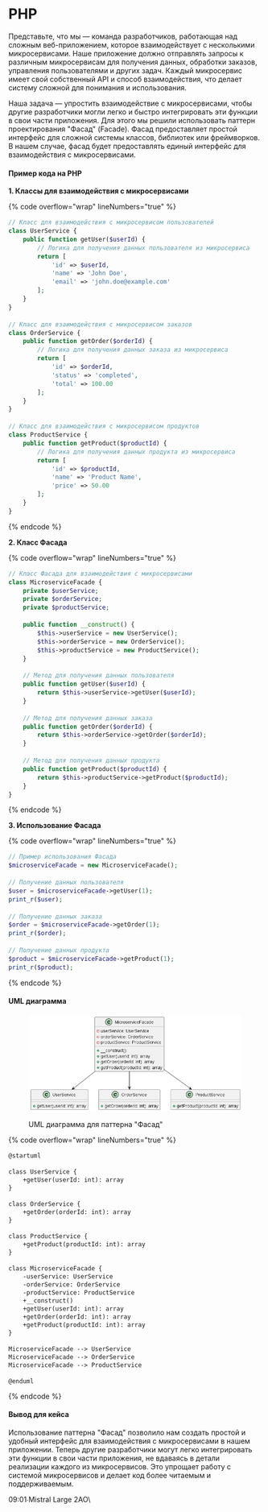 # PHP

Представьте, что мы — команда разработчиков, работающая над сложным веб-приложением, которое взаимодействует с несколькими микросервисами. Наше приложение должно отправлять запросы к различным микросервисам для получения данных, обработки заказов, управления пользователями и других задач. Каждый микросервис имеет свой собственный API и способ взаимодействия, что делает систему сложной для понимания и использования.

Наша задача — упростить взаимодействие с микросервисами, чтобы другие разработчики могли легко и быстро интегрировать эти функции в свои части приложения. Для этого мы решили использовать паттерн проектирования "Фасад" (Facade). Фасад предоставляет простой интерфейс для сложной системы классов, библиотек или фреймворков. В нашем случае, фасад будет предоставлять единый интерфейс для взаимодействия с микросервисами.

#### Пример кода на PHP

**1. Классы для взаимодействия с микросервисами**

{% code overflow="wrap" lineNumbers="true" %}
```php
// Класс для взаимодействия с микросервисом пользователей
class UserService {
    public function getUser($userId) {
        // Логика для получения данных пользователя из микросервиса
        return [
            'id' => $userId,
            'name' => 'John Doe',
            'email' => 'john.doe@example.com'
        ];
    }
}

// Класс для взаимодействия с микросервисом заказов
class OrderService {
    public function getOrder($orderId) {
        // Логика для получения данных заказа из микросервиса
        return [
            'id' => $orderId,
            'status' => 'completed',
            'total' => 100.00
        ];
    }
}

// Класс для взаимодействия с микросервисом продуктов
class ProductService {
    public function getProduct($productId) {
        // Логика для получения данных продукта из микросервиса
        return [
            'id' => $productId,
            'name' => 'Product Name',
            'price' => 50.00
        ];
    }
}
```
{% endcode %}

**2. Класс Фасада**

{% code overflow="wrap" lineNumbers="true" %}
```php
// Класс Фасада для взаимодействия с микросервисами
class MicroserviceFacade {
    private $userService;
    private $orderService;
    private $productService;

    public function __construct() {
        $this->userService = new UserService();
        $this->orderService = new OrderService();
        $this->productService = new ProductService();
    }

    // Метод для получения данных пользователя
    public function getUser($userId) {
        return $this->userService->getUser($userId);
    }

    // Метод для получения данных заказа
    public function getOrder($orderId) {
        return $this->orderService->getOrder($orderId);
    }

    // Метод для получения данных продукта
    public function getProduct($productId) {
        return $this->productService->getProduct($productId);
    }
}
```
{% endcode %}

**3. Использование Фасада**

{% code overflow="wrap" lineNumbers="true" %}
```php
// Пример использования Фасада
$microserviceFacade = new MicroserviceFacade();

// Получение данных пользователя
$user = $microserviceFacade->getUser(1);
print_r($user);

// Получение данных заказа
$order = $microserviceFacade->getOrder(1);
print_r($order);

// Получение данных продукта
$product = $microserviceFacade->getProduct(1);
print_r($product);
```
{% endcode %}

#### UML диаграмма

<figure><img src="../../../../../.gitbook/assets/image (1) (1) (1) (1) (1) (1) (1) (1) (1) (1) (1) (1) (1) (1) (1) (1) (1) (1) (1).png" alt=""><figcaption><p>UML диаграмма для паттерна "Фасад"</p></figcaption></figure>

{% code overflow="wrap" lineNumbers="true" %}
```plantuml
@startuml

class UserService {
    +getUser(userId: int): array
}

class OrderService {
    +getOrder(orderId: int): array
}

class ProductService {
    +getProduct(productId: int): array
}

class MicroserviceFacade {
    -userService: UserService
    -orderService: OrderService
    -productService: ProductService
    +__construct()
    +getUser(userId: int): array
    +getOrder(orderId: int): array
    +getProduct(productId: int): array
}

MicroserviceFacade --> UserService
MicroserviceFacade --> OrderService
MicroserviceFacade --> ProductService

@enduml
```
{% endcode %}

#### Вывод для кейса

Использование паттерна "Фасад" позволило нам создать простой и удобный интерфейс для взаимодействия с микросервисами в нашем приложении. Теперь другие разработчики могут легко интегрировать эти функции в свои части приложения, не вдаваясь в детали реализации каждого из микросервисов. Это упрощает работу с системой микросервисов и делает код более читаемым и поддерживаемым.

09:01∙Mistral Large 2АО\
